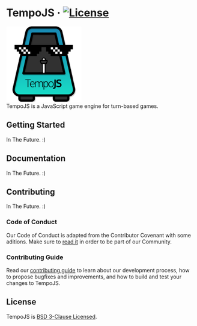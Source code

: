 # TempoJS · [![License](https://img.shields.io/badge/License-BSD%203--Clause-blue.svg)](https://opensource.org/licenses/BSD-3-Clause)

<img src="./images/TempoJSLogo.png" alt="drawing" width="200"/><br />
TempoJS is a JavaScript game engine for turn-based games.

## Getting Started
In The Future. :)

## Documentation
In The Future. :)

## Contributing
In The Future. :)

### Code of Conduct
Our Code of Conduct is adapted from the Contributor Covenant with some aditions. Make sure to [read it](https://github.com/Katreque/TempoJS/blob/master/CODE_OF_CONDUCT.md) in order to be part of our Community.

### Contributing Guide
Read our [contributing guide](https://github.com/Katreque/TempoJS/blob/master/CONTRIBUTING.md) to learn about our development process, how to propose bugfixes and improvements, and how to build and test your changes to TempoJS.

## License
TempoJS is [BSD 3-Clause Licensed](https://github.com/Katreque/TempoJS/blob/master/LICENSE).